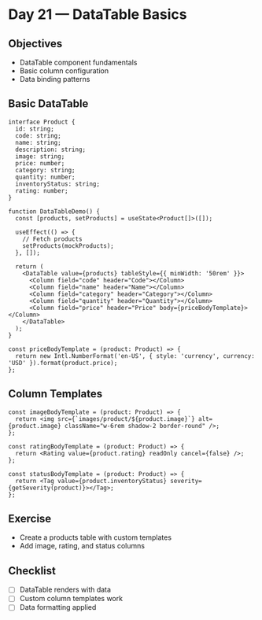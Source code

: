 # Day 21 — DataTable Basics

## Objectives
- DataTable component fundamentals
- Basic column configuration
- Data binding patterns

## Basic DataTable
```tsx
interface Product {
  id: string;
  code: string;
  name: string;
  description: string;
  image: string;
  price: number;
  category: string;
  quantity: number;
  inventoryStatus: string;
  rating: number;
}

function DataTableDemo() {
  const [products, setProducts] = useState<Product[]>([]);

  useEffect(() => {
    // Fetch products
    setProducts(mockProducts);
  }, []);

  return (
    <DataTable value={products} tableStyle={{ minWidth: '50rem' }}>
      <Column field="code" header="Code"></Column>
      <Column field="name" header="Name"></Column>
      <Column field="category" header="Category"></Column>
      <Column field="quantity" header="Quantity"></Column>
      <Column field="price" header="Price" body={priceBodyTemplate}></Column>
    </DataTable>
  );
}

const priceBodyTemplate = (product: Product) => {
  return new Intl.NumberFormat('en-US', { style: 'currency', currency: 'USD' }).format(product.price);
};
```

## Column Templates
```tsx
const imageBodyTemplate = (product: Product) => {
  return <img src={`images/product/${product.image}`} alt={product.image} className="w-6rem shadow-2 border-round" />;
};

const ratingBodyTemplate = (product: Product) => {
  return <Rating value={product.rating} readOnly cancel={false} />;
};

const statusBodyTemplate = (product: Product) => {
  return <Tag value={product.inventoryStatus} severity={getSeverity(product)}></Tag>;
};
```

## Exercise
- Create a products table with custom templates
- Add image, rating, and status columns

## Checklist
- [ ] DataTable renders with data
- [ ] Custom column templates work
- [ ] Data formatting applied